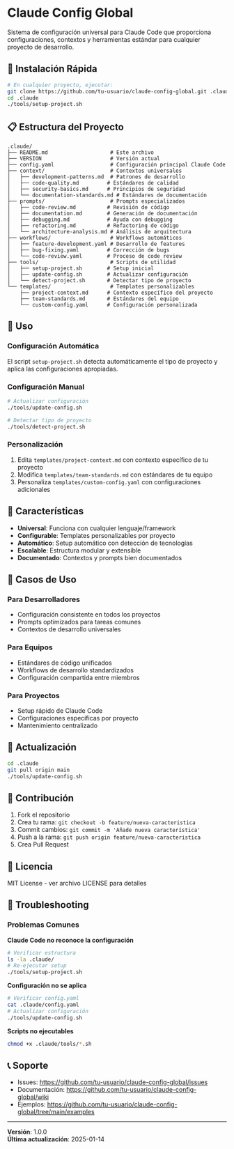 # Claude Config Global

Sistema de configuración universal para Claude Code que proporciona configuraciones, contextos y herramientas estándar para cualquier proyecto de desarrollo.

## 🚀 Instalación Rápida

```bash
# En cualquier proyecto, ejecutar:
git clone https://github.com/tu-usuario/claude-config-global.git .claude
cd .claude
./tools/setup-project.sh
```

## 📋 Estructura del Proyecto

```
.claude/
├── README.md                    # Este archivo
├── VERSION                      # Versión actual
├── config.yaml                  # Configuración principal Claude Code
├── context/                     # Contextos universales
│   ├── development-patterns.md  # Patrones de desarrollo
│   ├── code-quality.md         # Estándares de calidad
│   ├── security-basics.md      # Principios de seguridad
│   └── documentation-standards.md # Estándares de documentación
├── prompts/                     # Prompts especializados
│   ├── code-review.md          # Revisión de código
│   ├── documentation.md        # Generación de documentación
│   ├── debugging.md            # Ayuda con debugging
│   ├── refactoring.md          # Refactoring de código
│   └── architecture-analysis.md # Análisis de arquitectura
├── workflows/                   # Workflows automáticos
│   ├── feature-development.yaml # Desarrollo de features
│   ├── bug-fixing.yaml         # Corrección de bugs
│   └── code-review.yaml        # Proceso de code review
├── tools/                       # Scripts de utilidad
│   ├── setup-project.sh        # Setup inicial
│   ├── update-config.sh        # Actualizar configuración
│   └── detect-project.sh       # Detectar tipo de proyecto
└── templates/                   # Templates personalizables
    ├── project-context.md      # Contexto específico del proyecto
    ├── team-standards.md       # Estándares del equipo
    └── custom-config.yaml      # Configuración personalizada
```

## 🔧 Uso

### Configuración Automática
El script `setup-project.sh` detecta automáticamente el tipo de proyecto y aplica las configuraciones apropiadas.

### Configuración Manual
```bash
# Actualizar configuración
./tools/update-config.sh

# Detectar tipo de proyecto
./tools/detect-project.sh
```

### Personalización
1. Edita `templates/project-context.md` con contexto específico de tu proyecto
2. Modifica `templates/team-standards.md` con estándares de tu equipo
3. Personaliza `templates/custom-config.yaml` con configuraciones adicionales

## 📝 Características

- **Universal**: Funciona con cualquier lenguaje/framework
- **Configurable**: Templates personalizables por proyecto
- **Automático**: Setup automático con detección de tecnologías
- **Escalable**: Estructura modular y extensible
- **Documentado**: Contextos y prompts bien documentados

## 🎯 Casos de Uso

### Para Desarrolladores
- Configuración consistente en todos los proyectos
- Prompts optimizados para tareas comunes
- Contextos de desarrollo universales

### Para Equipos
- Estándares de código unificados
- Workflows de desarrollo standardizados
- Configuración compartida entre miembros

### Para Proyectos
- Setup rápido de Claude Code
- Configuraciones específicas por proyecto
- Mantenimiento centralizado

## 🔄 Actualización

```bash
cd .claude
git pull origin main
./tools/update-config.sh
```

## 🤝 Contribución

1. Fork el repositorio
2. Crea tu rama: `git checkout -b feature/nueva-caracteristica`
3. Commit cambios: `git commit -m 'Añade nueva característica'`
4. Push a la rama: `git push origin feature/nueva-caracteristica`
5. Crea Pull Request

## 📄 Licencia

MIT License - ver archivo LICENSE para detalles

## 🚨 Troubleshooting

### Problemas Comunes

**Claude Code no reconoce la configuración**
```bash
# Verificar estructura
ls -la .claude/
# Re-ejecutar setup
./tools/setup-project.sh
```

**Configuración no se aplica**
```bash
# Verificar config.yaml
cat .claude/config.yaml
# Actualizar configuración
./tools/update-config.sh
```

**Scripts no ejecutables**
```bash
chmod +x .claude/tools/*.sh
```

## 📞 Soporte

- Issues: https://github.com/tu-usuario/claude-config-global/issues
- Documentación: https://github.com/tu-usuario/claude-config-global/wiki
- Ejemplos: https://github.com/tu-usuario/claude-config-global/tree/main/examples

---

**Versión**: 1.0.0  
**Última actualización**: 2025-01-14